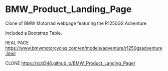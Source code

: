 # BMW_Product_Landing_Page
Clone of BMW Motorrad webpage featuring the R1250GS Adventure

Included a Bootstrap Table.

REAL PAGE
https://www.bmwmotorcycles.com/en/models/adventure/r1250gsadventure.html

CLONE
https://scd346.github.io/BMW_Product_Landing_Page/
